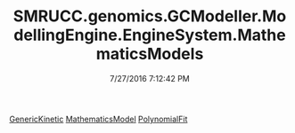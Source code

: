 ﻿---
title: SMRUCC.genomics.GCModeller.ModellingEngine.EngineSystem.MathematicsModels
date: 7/27/2016 7:12:42 PM
---

[GenericKinetic](T-SMRUCC.genomics.GCModeller.ModellingEngine.EngineSystem.MathematicsModels.GenericKinetic.html)
[MathematicsModel](T-SMRUCC.genomics.GCModeller.ModellingEngine.EngineSystem.MathematicsModels.MathematicsModel.html)
[PolynomialFit](T-SMRUCC.genomics.GCModeller.ModellingEngine.EngineSystem.MathematicsModels.PolynomialFit.html)
